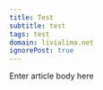 ```yaml
---
title: Test
subtitle: test
tags: test
domain: livialima.net
ignorePost: true
---
```


Enter article body here

